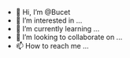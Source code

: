 - 👋 Hi, I’m @Bucet
- 👀 I’m interested in ...
- 🌱 I’m currently learning ...
- 💞️ I’m looking to collaborate on ...
- 📫 How to reach me ...

<!---
Bucet/Bucet is a ✨ special ✨ repository because its `README.md` (this file) appears on your GitHub profile.
You can click the Preview link to take a look at your changes.
--->
